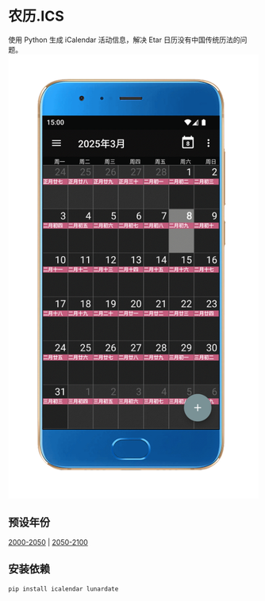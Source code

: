 # 农历.ICS
使用 Python 生成 iCalendar 活动信息，解决 Etar 日历没有中国传统历法的问题。
![Screenshot](animation.gif)
## 预设年份
[2000-2050](https://y0n9le.github.io/lunar_calendar/2000-2050.ics) | [2050-2100](https://y0n9le.github.io/lunar_calendar/2050-2100.ics)
## 安装依赖
```sh
pip install icalendar lunardate
```
